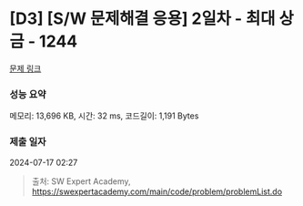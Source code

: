 # [D3] [S/W 문제해결 응용] 2일차 - 최대 상금 - 1244 

[문제 링크](https://swexpertacademy.com/main/code/problem/problemDetail.do?contestProbId=AV15Khn6AN0CFAYD) 

### 성능 요약

메모리: 13,696 KB, 시간: 32 ms, 코드길이: 1,191 Bytes

### 제출 일자

2024-07-17 02:27



> 출처: SW Expert Academy, https://swexpertacademy.com/main/code/problem/problemList.do